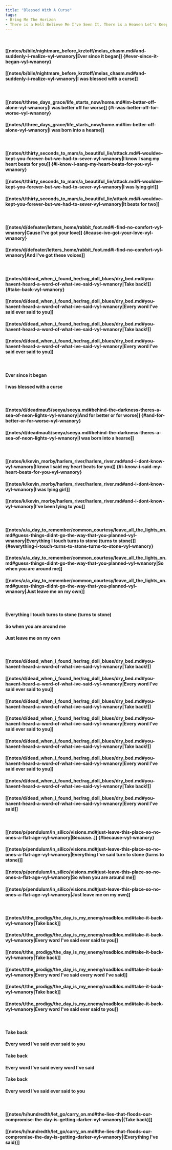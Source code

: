```yaml
---
title: "Blessed With A Curse"
tags:
- Bring Me The Horizon
- There is a Hell Believe Me I've Seen It. There is a Heaven Let's Keep it a Secret
---
```

&nbsp;
#### [[notes/b/bile/nightmare_before_krztoff/melas_chasm.md#and-suddenly-i-realize-vyl-wnanory|Ever since it began]] {#ever-since-it-began-vyl-wnanory}
#### [[notes/b/bile/nightmare_before_krztoff/melas_chasm.md#and-suddenly-i-realize-vyl-wnanory|I was blessed with a curse]]
&nbsp;
#### [[notes/t/three_days_grace/life_starts_now/home.md#im-better-off-alone-vyl-wnanory|I was better off for worse]] {#i-was-better-off-for-worse-vyl-wnanory}
#### [[notes/t/three_days_grace/life_starts_now/home.md#im-better-off-alone-vyl-wnanory|I was born into a hearse]]
&nbsp;
#### [[notes/t/thirty_seconds_to_mars/a_beautiful_lie/attack.md#i-wouldve-kept-you-forever-but-we-had-to-sever-vyl-wnanory|I know I sang my heart beats for you]] {#i-know-i-sang-my-heart-beats-for-you-vyl-wnanory}
#### [[notes/t/thirty_seconds_to_mars/a_beautiful_lie/attack.md#i-wouldve-kept-you-forever-but-we-had-to-sever-vyl-wnanory|I was lying girl]]
#### [[notes/t/thirty_seconds_to_mars/a_beautiful_lie/attack.md#i-wouldve-kept-you-forever-but-we-had-to-sever-vyl-wnanory|It beats for two]]
&nbsp;
#### [[notes/d/defeater/letters_home/rabbit_foot.md#i-find-no-comfort-vyl-wnanory|Cause I've got your love]] {#cause-ive-got-your-love-vyl-wnanory}
#### [[notes/d/defeater/letters_home/rabbit_foot.md#i-find-no-comfort-vyl-wnanory|And I've got these voices]]
&nbsp;
#### [[notes/d/dead_when_i_found_her/rag_doll_blues/dry_bed.md#you-havent-heard-a-word-of-what-ive-said-vyl-wnanory|Take back!]] {#take-back-vyl-wnanory}
#### [[notes/d/dead_when_i_found_her/rag_doll_blues/dry_bed.md#you-havent-heard-a-word-of-what-ive-said-vyl-wnanory|Every word I've said ever said to you]]
#### [[notes/d/dead_when_i_found_her/rag_doll_blues/dry_bed.md#you-havent-heard-a-word-of-what-ive-said-vyl-wnanory|Take back!]]
#### [[notes/d/dead_when_i_found_her/rag_doll_blues/dry_bed.md#you-havent-heard-a-word-of-what-ive-said-vyl-wnanory|Every word I've said ever said to you]]
&nbsp;
#### Ever since it began
#### I was blessed with a curse
&nbsp;
#### [[notes/d/deadmau5/seeya/seeya.md#behind-the-darkness-theres-a-sea-of-neon-lights-vyl-wnanory|And for better or for worse]] {#and-for-better-or-for-worse-vyl-wnanory}
#### [[notes/d/deadmau5/seeya/seeya.md#behind-the-darkness-theres-a-sea-of-neon-lights-vyl-wnanory|I was born into a hearse]]
&nbsp;
#### [[notes/k/kevin_morby/harlem_river/harlem_river.md#and-i-dont-know-vyl-wnanory|I know I said my heart beats for you]] {#i-know-i-said-my-heart-beats-for-you-vyl-wnanory}
#### [[notes/k/kevin_morby/harlem_river/harlem_river.md#and-i-dont-know-vyl-wnanory|I was lying girl]]
#### [[notes/k/kevin_morby/harlem_river/harlem_river.md#and-i-dont-know-vyl-wnanory|I've been lying to you]]
&nbsp;
#### [[notes/a/a_day_to_remember/common_courtesy/leave_all_the_lights_on.md#guess-things-didnt-go-the-way-that-you-planned-vyl-wnanory|Everything I touch turns to stone (turns to stone)]] {#everything-i-touch-turns-to-stone-turns-to-stone-vyl-wnanory}
#### [[notes/a/a_day_to_remember/common_courtesy/leave_all_the_lights_on.md#guess-things-didnt-go-the-way-that-you-planned-vyl-wnanory|So when you are around me]]
#### [[notes/a/a_day_to_remember/common_courtesy/leave_all_the_lights_on.md#guess-things-didnt-go-the-way-that-you-planned-vyl-wnanory|Just leave me on my own]]
&nbsp;
#### Everything I touch turns to stone (turns to stone)
#### So when you are around me
#### Just leave me on my own
&nbsp;
#### [[notes/d/dead_when_i_found_her/rag_doll_blues/dry_bed.md#you-havent-heard-a-word-of-what-ive-said-vyl-wnanory|Take back!]]
#### [[notes/d/dead_when_i_found_her/rag_doll_blues/dry_bed.md#you-havent-heard-a-word-of-what-ive-said-vyl-wnanory|Every word I've said ever said to you]]
#### [[notes/d/dead_when_i_found_her/rag_doll_blues/dry_bed.md#you-havent-heard-a-word-of-what-ive-said-vyl-wnanory|Take back!]]
#### [[notes/d/dead_when_i_found_her/rag_doll_blues/dry_bed.md#you-havent-heard-a-word-of-what-ive-said-vyl-wnanory|Every word I've said ever said to you]]
#### [[notes/d/dead_when_i_found_her/rag_doll_blues/dry_bed.md#you-havent-heard-a-word-of-what-ive-said-vyl-wnanory|Take back!]]
#### [[notes/d/dead_when_i_found_her/rag_doll_blues/dry_bed.md#you-havent-heard-a-word-of-what-ive-said-vyl-wnanory|Every word I've said ever said to you]]
#### [[notes/d/dead_when_i_found_her/rag_doll_blues/dry_bed.md#you-havent-heard-a-word-of-what-ive-said-vyl-wnanory|Take back!]]
#### [[notes/d/dead_when_i_found_her/rag_doll_blues/dry_bed.md#you-havent-heard-a-word-of-what-ive-said-vyl-wnanory|Every word I've said]]
&nbsp;
#### [[notes/p/pendulum/in_silico/visions.md#just-leave-this-place-so-no-ones-a-flat-age-vyl-wnanory|Because..]] {#because-vyl-wnanory}
#### [[notes/p/pendulum/in_silico/visions.md#just-leave-this-place-so-no-ones-a-flat-age-vyl-wnanory|Everything I've said turn to stone (turns to stone)]]
#### [[notes/p/pendulum/in_silico/visions.md#just-leave-this-place-so-no-ones-a-flat-age-vyl-wnanory|So when you are around me]]
#### [[notes/p/pendulum/in_silico/visions.md#just-leave-this-place-so-no-ones-a-flat-age-vyl-wnanory|Just leave me on my own]]
&nbsp;
#### [[notes/t/the_prodigy/the_day_is_my_enemy/roadblox.md#take-it-back-vyl-wnanory|Take back]]
#### [[notes/t/the_prodigy/the_day_is_my_enemy/roadblox.md#take-it-back-vyl-wnanory|Every word I've said ever said to you]]
#### [[notes/t/the_prodigy/the_day_is_my_enemy/roadblox.md#take-it-back-vyl-wnanory|Take back]]
#### [[notes/t/the_prodigy/the_day_is_my_enemy/roadblox.md#take-it-back-vyl-wnanory|Every word I've said every word I've said]]
#### [[notes/t/the_prodigy/the_day_is_my_enemy/roadblox.md#take-it-back-vyl-wnanory|Take back]]
#### [[notes/t/the_prodigy/the_day_is_my_enemy/roadblox.md#take-it-back-vyl-wnanory|Every word I've said ever said to you]]
&nbsp;
#### Take back
#### Every word I've said ever said to you
#### Take back
#### Every word I've said every word I've said
#### Take back
#### Every word I've said ever said to you
&nbsp;
#### [[notes/h/hundredth/let_go/carry_on.md#the-lies-that-floods-our-compromise-the-day-is-getting-darker-vyl-wnanory|(Take back)]]
#### [[notes/h/hundredth/let_go/carry_on.md#the-lies-that-floods-our-compromise-the-day-is-getting-darker-vyl-wnanory|(Everything I've said)]]
